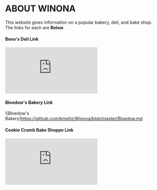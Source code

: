# ABOUT WINONA




This website gives information on a popular bakery, deli, and bake shop. The links for each are **Below**.
#### Beno's Deli Link
![Beno's Deli](https://github.com/kmeitz/Winona/blob/master/Beno's.md)
#### Bloedow's Bakery Link
![Bloedow's Bakery]https://github.com/kmeitz/Winona/blob/master/Bloedow.md
#### Cookie Crumb Bake Shoppe Link
![Cookie Crumb Bake Shoppe](https://github.com/kmeitz/Winona/blob/master/CookieCrumb.md)
